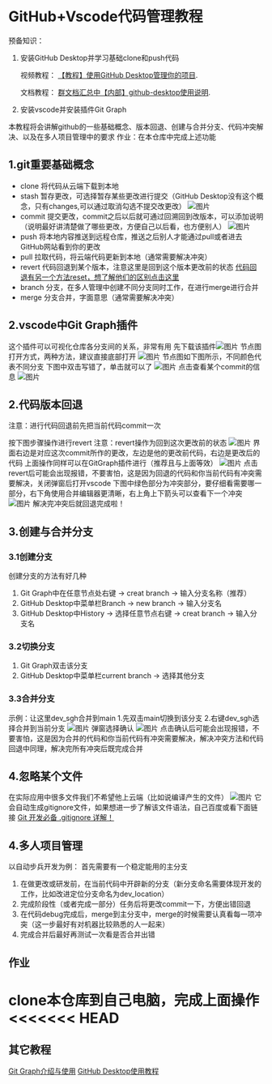 # GitHub+Vscode代码管理教程
预备知识：
1. 安装GitHub Desktop并学习基础clone和push代码
    <p>视频教程： <a href="https://www.bilibili.com/video/BV13W411U7HY/?share_source=weixin_web&share_times=1&vd_source=b91afc82e63b14bfbf720e51d03b61b0" title="欢迎访问逐浪软件官网">【教程】使用GitHub Desktop管理你的项目</a>.</p>
    <p>文档教程： <a href="https://docs.qq.com/pdf/DZE15UXJVVkxzRlF2" title="欢迎访问逐浪软件官网">群文档汇总中【内部】github-desktop使用说明</a>.</p>
2. 安装vscode并安装插件Git Graph

本教程将会讲解github的一些基础概念、版本回退、创建与合并分支、代码冲突解决、以及在多人项目管理中的要求
作业：在本仓库中完成上述功能

## 1.git重要基础概念
* clone   将代码从云端下载到本地
* stash   暂存更改，可选择暂存某些更改进行提交（GitHub Desktop没有这个概念，只有changes,可以通过取消勾选不提交改更改）
![图片](resources\img_changes.jpg)
* commit    提交更改，commit之后以后就可通过回溯回到改版本，可以添加说明（说明最好讲清楚做了哪些更改，方便自己以后看，也方便别人）
![图片](resources\img_commit.png)
* push  将本地内容推送到远程仓库，推送之后别人才能通过pull或者进去GitHub网站看到你的更改
* pull  拉取代码，将云端代码更新到本地（通常需要解决冲突）
* revert    代码回退到某个版本，注意这里是回到这个版本更改前的状态
<a href="https://blog.csdn.net/qq_36441027/article/details/124032290">代码回退有另一个方法reset，想了解他们的区别点击这里</a>
* branch    分支，在多人管理中创建不同分支同时工作，在进行merge进行合并
* merge     分支合并，字面意思（通常需要解决冲突）

## 2.vscode中Git Graph插件
这个插件可以可视化仓库各分支间的关系，非常有用
先下载该插件![图片](resources\img_gitgraph.png)
节点图打开方式，两种方法，建议直接底部打开
![图片](resources\img_gitgraph2.jpg)
节点图如下图所示，不同颜色代表不同分支
下图中双击写错了，单击就可以了
![图片](resources\img_gitgraph3.jpg)
点击查看某个commit的信息
![图片](resources\img_gitgraph4.jpg)

## 2.代码版本回退
注意：进行代码回退前先把当前代码commit一次

按下图步骤操作进行revert
注意：revert操作为回到这次更改前的状态
![图片](resources\img_revert1.jpg)
界面右边是对应这次commit所作的更改，左边是他的更改前代码，右边是更改后的代码
上面操作同样可以在GitGraph插件进行（推荐且与上面等效）
![图片](resources\img_revert3.jpg)
点击revert后可能会出现报错，不要害怕，这是因为回退的代码和你当前代码有冲突需要解决，关闭弹窗后打开vscode
下图中绿色部分为冲突部分，要仔细看需要哪一部分，右下角使用合并编辑器更清晰，右上角上下箭头可以查看下一个冲突
![图片](resources\img_revert2.jpg)
解决完冲突后就回退完成啦！
## 3.创建与合并分支
### 3.1创建分支
创建分支的方法有好几种
1. Git Graph中在任意节点处右键 -> creat branch -> 输入分支名称（推荐）
2. GitHub Desktop中菜单栏Branch -> new branch -> 输入分支名
3. GitHub Desktop中History -> 选择任意节点右键 -> creat branch -> 输入分支名
### 3.2切换分支
1. Git Graph双击该分支
2. GitHub Desktop中菜单栏current branch -> 选择其他分支
### 3.3合并分支
示例：让这里dev_sgh合并到main
1.先双击main切换到该分支
2.右键dev_sgh选择合并到当前分支
![图片](resources\img_merge1.jpg)
弹窗选择确认
![图片](resources\img_merge2.jpg)
点击确认后可能会出现报错，不要害怕，这是因为合并的代码和你当前代码有冲突需要解决，解决冲突方法和代码回退中同理，解决完所有冲突后既完成合并

## 4.忽略某个文件
在实际应用中很多文件我们不希望他上云端（比如说编译产生的文件）
![图片](resources\img_ignore.jpg)
它会自动生成gitignore文件，如果想进一步了解该文件语法，自己百度或看下面链接
<a href="https://blog.csdn.net/nyist_zxp/article/details/119887324" title="欢迎访问逐浪软件官网">Git 开发必备 .gitignore 详解！</a>
## 4.多人项目管理
以自动步兵开发为例：
首先需要有一个稳定能用的主分支
1. 在做更改或研发前，在当前代码中开辟新的分支（新分支命名需要体现开发的工作，比如改进定位分支命名为dev_location）
2. 完成阶段性（或者完成一部分）任务后将更改commit一下，方便出错回退
3. 在代码debug完成后，merge到主分支中，merge的时候需要认真看每一项冲突（这一步最好有对机器比较熟悉的人一起来）
4. 完成合并后最好再测试一次看是否合并出错

## 作业
clone本仓库到自己电脑，完成上面操作
<<<<<<< HEAD
=======



## 其它教程
<a href="https://blog.csdn.net/weixin_43242506/article/details/123230514">Git Graph介绍与使用</a>
<a href="https://blog.csdn.net/qqw666666/article/details/125652869">GitHub Desktop使用教程</a>